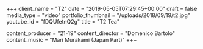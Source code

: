 +++
client_name = "T2"
date = "2019-05-05T07:29:45+00:00"
draft = false
media_type = "video"
portfolio_thumbnail = "/uploads/2018/09/19/t2.jpg"
youtube_id = "fDQUfetnQ2g"
title = "T2 Tea"

content_producer = "21-19"
content_director = "Domenico Bartolo"
content_music = "Mari Murakami (Japan Part)"
+++
